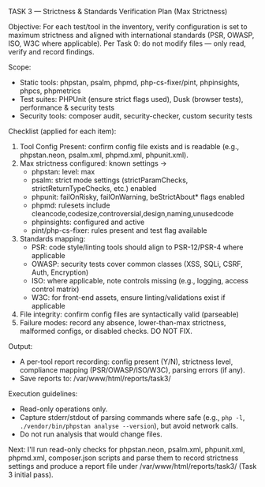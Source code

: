 TASK 3 — Strictness & Standards Verification Plan (Max Strictness)

Objective: For each test/tool in the inventory, verify configuration is set to maximum strictness and aligned with international standards (PSR, OWASP, ISO, W3C where applicable). Per Task 0: do not modify files — only read, verify and record findings.

Scope:

- Static tools: phpstan, psalm, phpmd, php-cs-fixer/pint, phpinsights, phpcs, phpmetrics
- Test suites: PHPUnit (ensure strict flags used), Dusk (browser tests), performance & security tests
- Security tools: composer audit, security-checker, custom security tests

Checklist (applied for each item):

1. Tool Config Present: confirm config file exists and is readable (e.g., phpstan.neon, psalm.xml, phpmd.xml, phpunit.xml).
2. Max strictness configured: known settings ->
    - phpstan: level: max
    - psalm: strict mode settings (strictParamChecks, strictReturnTypeChecks, etc.) enabled
    - phpunit: failOnRisky, failOnWarning, beStrictAbout\* flags enabled
    - phpmd: rulesets include cleancode,codesize,controversial,design,naming,unusedcode
    - phpinsights: configured and active
    - pint/php-cs-fixer: rules present and test flag available
3. Standards mapping:
    - PSR: code style/linting tools should align to PSR-12/PSR-4 where applicable
    - OWASP: security tests cover common classes (XSS, SQLi, CSRF, Auth, Encryption)
    - ISO: where applicable, note controls missing (e.g., logging, access control matrix)
    - W3C: for front-end assets, ensure linting/validations exist if applicable
4. File integrity: confirm config files are syntactically valid (parseable)
5. Failure modes: record any absence, lower-than-max strictness, malformed configs, or disabled checks. DO NOT FIX.

Output:

- A per-tool report recording: config present (Y/N), strictness level, compliance mapping (PSR/OWASP/ISO/W3C), parsing errors (if any).
- Save reports to: /var/www/html/reports/task3/

Execution guidelines:

- Read-only operations only.
- Capture stderr/stdout of parsing commands where safe (e.g., `php -l`, `./vendor/bin/phpstan analyse --version`), but avoid network calls.
- Do not run analysis that would change files.

Next: I'll run read-only checks for phpstan.neon, psalm.xml, phpunit.xml, phpmd.xml, composer.json scripts and parse them to record strictness settings and produce a report file under /var/www/html/reports/task3/ (Task 3 initial pass).
